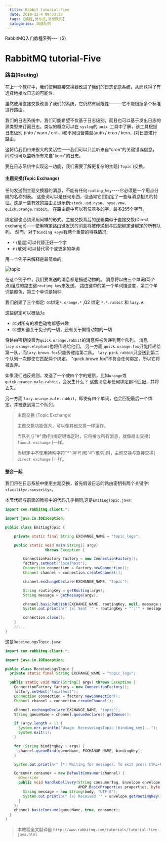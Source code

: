 ```yaml
---
  title: Rabbit tutorial-Five
  date: 2018-12-4 09:03:23
  tags: [编程,分布式,消息队列]
  categories: 消息队列	
---
```


RabbitMQ入门教程系列---（5）

  <!-- more -->

  # RabbitMQ tutorial-Five

### 路由(Routing)

在上一个教程中，我们使用直接交换器改进了我们的日志记录系统，从而获得了有选择地接收日志的可能性。

虽然使用直接交换改善了我们的系统，它仍然有局限性———它不能根据多个标准进行路由。

我们的日志系统中，我们可能希望不仅基于日志级别，而且也可以基于发出日志的源类型来订阅日志。类似的概念可以在 `syslog`的 `unix `工具中了解，该工具根据日志级别 (info / warn / crit...)和不同设备类型(auth / cron / kern...)对日志进行路由。

这将给我们带来很大的灵活性——我们可以只监听来自"cron"的关键错误信息，同时也可以监听所有来自"kern"的日志。

要在日志系统中实现这一功能，我们需要了解更复杂的主题( `Topic` )交换。

#### 主题交换(Topic Exchange)

任何发送到主题交换器的消息，不能有任何`routing_key`----它必须是一个用点分隔的名称列表。 这些词可以是任何东西，但通常它们指定了一些与消息相关的特征。这是一些有效的路由关键示例:`stock.usd.nyse`、`nyse.vmw`、`quick.orange.rabbit`。 在路由键中可以有任意多的字，最多255个字节。

绑定键也必须采用同样的形式。主题交换背后的逻辑类似于直接交换(Direct exchange)——使用特定路由键发送的消息将被传递到与匹配绑定键绑定的所有队列。 然而，对于`binding keys`有两个重要的特殊情况:

- `*` (星星)可以代替正好一个字
- `#` (散列)可以替代零个或更多的单词

用一个例子来解释是最简单的:

![topic](http://www.rabbitmq.com/img/tutorials/python-five.png)

在这个例子中，我们要发送的消息都是描述动物的。 消息将以由三个单词(两个点)组成的路由键`routing key`来发送。 路由键中的第一个单词描速度，第二个单词是颜色，第三个单词是物种.

我们创建了三个绑定: `Q1`绑定`*.orange.*` ,Q2 绑定 `*.*.rabbit` 和 `lazy.#`.

这些绑定可以概括为:

- `Q1`对所有的橙色动物都感兴趣
- `Q1`想知道关于兔子的一切，还有关于懒惰动物的一切

将路由密钥设置为`quick.orange.rabbit`的消息将被传递到两个队列。 消息`lazy.orange.elephant`也将传递给他们。 另一方面,`quick.orange.fox`只能传递给第一队，而`lazy.brown.fox`只能传递给第二队。 `lazy.pink.rabbit`只会送到第二个队列一次即使它匹配两个绑定。 "quick.brown.fox"不符合任何绑定，所以它将被丢弃。

如果我们违反规则，发送了一个或四个字的短信，比如`orange`或`quick.orange.male.rabbit`，会发生什么？ 这些消息与任何绑定都不匹配，并将丢失。

另一方面,`lazy.orange.male.rabbit`，即使有四个单词，也会匹配最后一个绑定，并被送到第二个队列。

> 主题交换 (Topic Exchange)
> 
> 主题交换功能强大，可以像其他交换一样运作。
> 
> 当队列与"#"(散列)绑定键绑定时，它将接收所有消息，就像扇出交换( `fanout exchange` )一样。
>
> 当绑定中不使用特殊字符"*"(星号)和"#"(散列)时，主题交换与直接交换( `direct exchange` )一样。

#### 整合一起

我们将在日志系统中使用主题交换，首先假设日志的路由密钥有两个关键字: `<facility>.<severity>`。

本节代码与前面的教程中的代码几乎相同,这是`EmitLogTopic.java`:
```java
import com.rabbitmq.client.*;

import java.io.IOException;

public class EmitLogTopic {

    private static final String EXCHANGE_NAME = "topic_logs";

    public static void main(String[] argv)
                  throws Exception {

        ConnectionFactory factory = new ConnectionFactory();
        factory.setHost("localhost");
        Connection connection = factory.newConnection();
        Channel channel = connection.createChannel();

        channel.exchangeDeclare(EXCHANGE_NAME, "topic");

        String routingKey = getRouting(argv);
        String message = getMessage(argv);

        channel.basicPublish(EXCHANGE_NAME, routingKey, null, message.getBytes());
        System.out.println(" [x] Sent '" + routingKey + "':'" + message + "'");

        connection.close();
    }
    //...
}
```

这是`ReceiveLogsTopic.java`:
```java
import com.rabbitmq.client.*;

import java.io.IOException;

public class ReceiveLogsTopic {
  private static final String EXCHANGE_NAME = "topic_logs";

  public static void main(String[] argv) throws Exception {
    ConnectionFactory factory = new ConnectionFactory();
    factory.setHost("localhost");
    Connection connection = factory.newConnection();
    Channel channel = connection.createChannel();

    channel.exchangeDeclare(EXCHANGE_NAME, "topic");
    String queueName = channel.queueDeclare().getQueue();

    if (argv.length < 1) {
      System.err.println("Usage: ReceiveLogsTopic [binding_key]...");
      System.exit(1);
    }

    for (String bindingKey : argv) {
      channel.queueBind(queueName, EXCHANGE_NAME, bindingKey);
    }

    System.out.println(" [*] Waiting for messages. To exit press CTRL+C");

    Consumer consumer = new DefaultConsumer(channel) {
      @Override
      public void handleDelivery(String consumerTag, Envelope envelope,
                                 AMQP.BasicProperties properties, byte[] body) throws IOException {
        String message = new String(body, "UTF-8");
        System.out.println(" [x] Received '" + envelope.getRoutingKey() + "':'" + message + "'");
      }
    };
    channel.basicConsume(queueName, true, consumer);
  }
}
```

> 本教程全文翻译自 `http://www.rabbitmq.com/tutorials/tutorial-five-java.html`